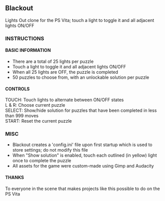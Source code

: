 ## Blackout  
Lights Out clone for the PS Vita; touch a light to toggle it and all adjacent lights ON/OFF  


### INSTRUCTIONS  

#### BASIC INFORMATION  
- There are a total of 25 lights per puzzle  
- Touch a light to toggle it and all adjacent lights ON/OFF  
- When all 25 lights are OFF, the puzzle is completed  
- 50 puzzles to choose from, with an unlockable solution per puzzle  

#### CONTROLS  
TOUCH: Touch lights to alternate between ON/OFF states  
L & R: Choose current puzzle  
SELECT: Show/hide solution for puzzles that have been completed in less than 999 moves  
START: Reset the current puzzle  

### MISC  
- Blackout creates a 'config.ini' file upon first startup which is used to store settings; do not modify this file  
- When "Show solution" is enabled, touch each outlined (in yellow) light once to complete the puzzle  
- All assets for the game were custom-made using Gimp and Audacity  

#### THANKS  
To everyone in the scene that makes projects like this possible to do on the PS Vita
